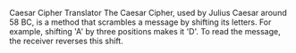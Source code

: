 Caesar Cipher Translator
 The Caesar Cipher, used by Julius Caesar around 58 BC, is a method that scrambles a message by shifting its letters. For example, shifting 'A' by three positions makes it 'D'. To read the message, the receiver reverses this shift.